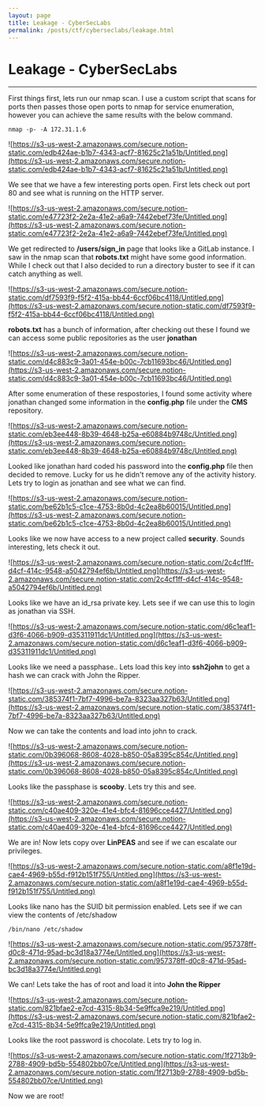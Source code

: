 ```yaml
---
layout: page
title: Leakage - CyberSecLabs
permalink: /posts/ctf/cyberseclabs/leakage.html
---
```


# Leakage - CyberSecLabs
----



First things first, lets run our nmap scan.  I use a custom script that scans for ports then passes those open ports to nmap for service enumeration, however you can achieve the same results with the below command.

`nmap -p- -A 172.31.1.6`

![https://s3-us-west-2.amazonaws.com/secure.notion-static.com/edb424ae-b1b7-4343-acf7-81625c21a51b/Untitled.png](https://s3-us-west-2.amazonaws.com/secure.notion-static.com/edb424ae-b1b7-4343-acf7-81625c21a51b/Untitled.png)

We see that we have a few interesting ports open.  First lets check out port 80 and see what is running on the HTTP server.

![https://s3-us-west-2.amazonaws.com/secure.notion-static.com/e47723f2-2e2a-41e2-a6a9-7442ebef73fe/Untitled.png](https://s3-us-west-2.amazonaws.com/secure.notion-static.com/e47723f2-2e2a-41e2-a6a9-7442ebef73fe/Untitled.png)

We get redirected to **/users/sign_in** page that looks like a GitLab instance.  I saw in the nmap scan that **robots.txt** might have some good information.  While I check out that I also decided to run a directory buster to see if it can catch anything as well.

![https://s3-us-west-2.amazonaws.com/secure.notion-static.com/df7593f9-f5f2-415a-bb44-6ccf06bc4118/Untitled.png](https://s3-us-west-2.amazonaws.com/secure.notion-static.com/df7593f9-f5f2-415a-bb44-6ccf06bc4118/Untitled.png)

**robots.txt** has a bunch of information, after checking out these I found we can access some public repositories as the user **jonathan**

![https://s3-us-west-2.amazonaws.com/secure.notion-static.com/d4c883c9-3a01-454e-b00c-7cb11693bc46/Untitled.png](https://s3-us-west-2.amazonaws.com/secure.notion-static.com/d4c883c9-3a01-454e-b00c-7cb11693bc46/Untitled.png)

After some enumeration of these respostories, I found some activity where jonathan changed some information in the **config.php** file under the **CMS** repository.

![https://s3-us-west-2.amazonaws.com/secure.notion-static.com/eb3ee448-8b39-4648-b25a-e60884b9748c/Untitled.png](https://s3-us-west-2.amazonaws.com/secure.notion-static.com/eb3ee448-8b39-4648-b25a-e60884b9748c/Untitled.png)

Looked like jonathan hard coded his password into the **config.php** file then decided to remove.  Lucky for us he didn't remove any of the activity history.  Lets try to login as jonathan and see what we can find.

![https://s3-us-west-2.amazonaws.com/secure.notion-static.com/be62b1c5-c1ce-4753-8b0d-4c2ea8b60015/Untitled.png](https://s3-us-west-2.amazonaws.com/secure.notion-static.com/be62b1c5-c1ce-4753-8b0d-4c2ea8b60015/Untitled.png)

Looks like we now have access to a new project called **security**.  Sounds interesting, lets check it out.

![https://s3-us-west-2.amazonaws.com/secure.notion-static.com/2c4cf1ff-d4cf-414c-9548-a5042794ef6b/Untitled.png](https://s3-us-west-2.amazonaws.com/secure.notion-static.com/2c4cf1ff-d4cf-414c-9548-a5042794ef6b/Untitled.png)

Looks like we have an id_rsa private key.  Lets see if we can use this to login as jonathan via SSH.

![https://s3-us-west-2.amazonaws.com/secure.notion-static.com/d6c1eaf1-d3f6-4066-b909-d35311911dc1/Untitled.png](https://s3-us-west-2.amazonaws.com/secure.notion-static.com/d6c1eaf1-d3f6-4066-b909-d35311911dc1/Untitled.png)

Looks like we need a passphase.. Lets load this key into **ssh2john** to get a hash we can crack with John the Ripper.

![https://s3-us-west-2.amazonaws.com/secure.notion-static.com/385374f1-7bf7-4996-be7a-8323aa327b63/Untitled.png](https://s3-us-west-2.amazonaws.com/secure.notion-static.com/385374f1-7bf7-4996-be7a-8323aa327b63/Untitled.png)

Now we can take the contents and load into john to crack.

![https://s3-us-west-2.amazonaws.com/secure.notion-static.com/0b396068-8608-4028-b850-05a8395c854c/Untitled.png](https://s3-us-west-2.amazonaws.com/secure.notion-static.com/0b396068-8608-4028-b850-05a8395c854c/Untitled.png)

Looks like the passphase is **scooby**.  Lets try this and see.

![https://s3-us-west-2.amazonaws.com/secure.notion-static.com/c40ae409-320e-41e4-bfc4-81696cce4427/Untitled.png](https://s3-us-west-2.amazonaws.com/secure.notion-static.com/c40ae409-320e-41e4-bfc4-81696cce4427/Untitled.png)

We are in!  Now lets copy over **LinPEAS** and see if we can escalate our privileges.

![https://s3-us-west-2.amazonaws.com/secure.notion-static.com/a8f1e19d-cae4-4969-b55d-f912b151f755/Untitled.png](https://s3-us-west-2.amazonaws.com/secure.notion-static.com/a8f1e19d-cae4-4969-b55d-f912b151f755/Untitled.png)

Looks like nano has the SUID bit permission enabled.  Lets see if we can view the contents of /etc/shadow

`/bin/nano /etc/shadow`

![https://s3-us-west-2.amazonaws.com/secure.notion-static.com/957378ff-d0c8-471d-95ad-bc3d18a3774e/Untitled.png](https://s3-us-west-2.amazonaws.com/secure.notion-static.com/957378ff-d0c8-471d-95ad-bc3d18a3774e/Untitled.png)

We can!  Lets take the has of root and load it into **John the Ripper**

![https://s3-us-west-2.amazonaws.com/secure.notion-static.com/821bfae2-e7cd-4315-8b34-5e9ffca9e219/Untitled.png](https://s3-us-west-2.amazonaws.com/secure.notion-static.com/821bfae2-e7cd-4315-8b34-5e9ffca9e219/Untitled.png)

Looks like the root password is chocolate.  Lets try to log in.

![https://s3-us-west-2.amazonaws.com/secure.notion-static.com/1f2713b9-2788-4909-bd5b-554802bb07ce/Untitled.png](https://s3-us-west-2.amazonaws.com/secure.notion-static.com/1f2713b9-2788-4909-bd5b-554802bb07ce/Untitled.png)

Now we are root!
